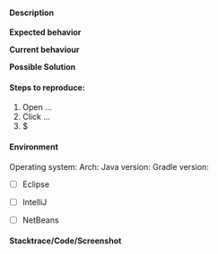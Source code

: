 #### Description

**Expected behavior**

**Current behaviour**

**Possible Solution**

#### Steps to reproduce:

1. Open ...
2. Click ...
3. $

#### Environment
Operating system:
Arch:
Java version:
Gradle version:

- [ ] Eclipse
- [ ] IntelliJ
- [ ] NetBeans



#### Stacktrace/Code/Screenshot

